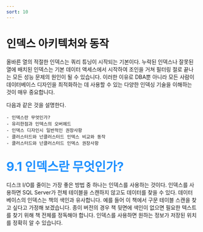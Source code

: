```yaml
---
sort: 10
---
```


# 인덱스 아키텍처와 동작

올바른 열의 적절한 인덱스는 쿼리 튜닝이 시작되는 기본이다. 누락된 인덱스나 잘못된 열에 배치된 인덱스는 기본 데이터 액세스에서 시작하여 조인을 거쳐 필터링 절로 끝나는 모든 성능 문제의 원인이 될 수 있습니다. 이러한 이유로 DBA뿐 아니라 모든 사람이 데이터베이스 디자인을 최적화하는 데 사용할 수 있는 다양한 인덱싱 기술을 이해하는 것이 매우 중요합니다.

다음과 같은 것을 설명한다.

    - 인덱스란 무엇인가?
    - 유리한점과 인덱스의 오버헤드
    - 인덱스 디자인시 일반적인 권장사항
    - 클러스터드와 넌클러스터드 인덱스 비교와 동작
    - 클러스터드와 넌클러스터드 인덱스 권장사항

## <font color='dodgerblue' size="6">9.1 인덱스란 무엇인가?</font>

디스크 I/O를 줄이는 가장 좋은 방법 중 하나는 인덱스를 사용하는 것이다. 인덱스를 사용하면 SQL Server가 전체 테이블을 스캔하지 않고도 데이터를 찾을 수 있다. 데이터베이스의 인덱스는 책의 색인과 유사합니다. 예를 들어 이 책에서 구문 테이블 스캔을 찾고 싶다고 가정해 보겠습니다. 종이 버전의 경우 책 뒷면에 색인이 없으면 필요한 텍스트를 찾기 위해 책 전체를 정독해야 합니다. 인덱스를 사용하면 원하는 정보가 저장된 위치를 정확히 알 수 있습니다.

